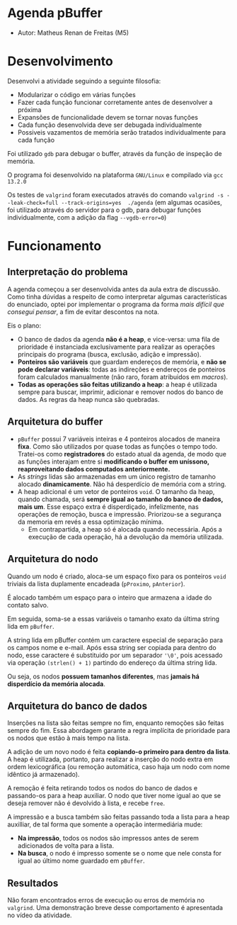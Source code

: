 # Agenda pBuffer

- Autor: Matheus Renan de Freitas (M5)

# Desenvolvimento

Desenvolvi a atividade seguindo a seguinte filosofia:

- Modularizar o código em várias funções
- Fazer cada função funcionar corretamente antes de desenvolver a próxima
- Expansões de funcionalidade devem se tornar novas funções
- Cada função desenvolvida deve ser debugada individualmente
- Possiveis vazamentos de memória serão tratados individualmente para cada função

Foi utilizado `gdb` para debugar o buffer, através da função de inspeção de memória.

O programa foi desenvolvido na plataforma `GNU/Linux` e compilado via `gcc 13.2.0`

Os testes de `valgrind` foram executados através do comando `valgrind -s --leak-check=full --track-origins=yes  ./agenda` (em algumas ocasiões, foi utilizado através do servidor para o gdb, para debugar funções individualmente, com a adição da flag `--vgdb-error=0`)

# Funcionamento

## Interpretação do problema
A agenda começou a ser desenvolvida antes da aula extra de discussão. Como tinha dúvidas a respeito de como interpretar algumas características do enunciado, optei por implementar o programa da forma *mais difícil que consegui pensar*, a fim de evitar descontos na nota.

Eis o plano:

- O banco de dados da agenda **não é a heap**, e vice-versa: uma fila de prioridade é instanciada exclusivamente para realizar as operações principais do programa (busca, exclusão, adição e impressão).
- **Ponteiros são variáveis** que guardam endereços de memória, e **não se pode declarar variáveis**: todas as indireções e endereços de ponteiros foram calculados manualmente (não raro, foram atribuidos em *macros*).
- **Todas as operações são feitas utilizando a heap**: a heap é utilizada sempre para buscar, imprimir, adicionar e remover nodos do banco de dados. As regras da heap nunca são quebradas.

## Arquitetura do buffer

- `pBuffer` possui 7 variáveis inteiras e 4 ponteiros alocados de maneira **fixa**. Como são utilizados por quase todas as funções o tempo todo. Tratei-os como **registradores** do estado atual da agenda, de modo que as funções interajam entre si **modificando o buffer em uníssono, reaproveitando dados computados anteriormente.**
- As *strings* lidas são armazenadas em um único registro de tamanho alocado **dinamicamente**. Não há desperdício de memória com a string.
- A heap adicional é um vetor de ponteiros `void`. O tamanho da heap, quando chamada, será **sempre igual ao tamanho do banco de dados, mais um**. Esse espaço extra é disperdiçado, infelizmente, nas operações de remoção, busca e impressão. Priorizou-se a segurança da memoria em revés a essa optimização mínima.
  - Em contrapartida, a heap só é alocada quando necessária. Após a execução de cada operação, há a devolução da memória utilizada.

## Arquitetura do nodo

Quando um nodo é criado, aloca-se um espaço fixo para os ponteiros `void` triviais da lista duplamente encadeada (`pProximo`, `pAnterior`).

É alocado também um espaço para o inteiro que armazena a idade do contato salvo.

Em seguida, soma-se a essas variáveis o tamanho exato da última string lida em `pBuffer`.

A string lida em pBuffer contém um caractere especial de separação para os campos nome e e-mail. Após essa string ser copiada para dentro do nodo, esse caractere é substituido por um separador `'\0'`, pois acessado via operação `(strlen() + 1)` partindo do endereço da última string lida.

Ou seja, os nodos **possuem tamanhos diferentes**, mas **jamais há disperdício da memória alocada**.

## Arquitetura do banco de dados
Inserções na lista são feitas sempre no fim, enquanto remoções são feitas sempre do fim. Essa abordagem garante a regra implícita de prioridade para os nodos que estão à mais tempo na lista.

A adição de um novo nodo é feita **copiando-o primeiro para dentro da lista**. A heap é utilizada, portanto, para realizar a inserção do nodo extra em ordem lexicográfica (ou remoção automática, caso haja um nodo com nome idêntico já armazenado).

A remoção é feita retirando todos os nodos do banco de dados e passando-os para a heap auxiliar. O nodo que tiver nome igual ao que se deseja remover não é devolvido à lista, e recebe `free`.

A impressão e a busca também são feitas passando toda a lista para a heap auxilliar, de tal forma que somente a operação intermediária mude:
  - **Na impressão**, todos os nodos são impressos antes de serem adicionados de volta para a lista.
  - **Na busca**, o nodo é impresso somente se o nome que nele consta for igual ao último nome guardado em `pBuffer`.

## Resultados

Não foram encontrados erros de execução ou erros de memória no `valgrind`. Uma demonstração breve desse comportamento é apresentada no vídeo da atividade.
